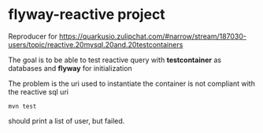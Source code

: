# flyway-reactive project

Reproducer for https://quarkusio.zulipchat.com/#narrow/stream/187030-users/topic/reactive.20mysql.20and.20testcontainers

The goal is to be able to test reactive query with **testcontainer** as databases and **flyway** for initialization

The problem is the uri used to instantiate the container is not compliant with the reactive sql uri

```mvn test```

should print a list of user, but failed.